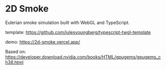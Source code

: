 # 2D Smoke

Eulerian smoke simulation built with WebGL and TypeScript.

template: https://github.com/julesyoungberg/typescript-twgl-template

demo: https://2d-smoke.vercel.app/

Based on:
https://developer.download.nvidia.com/books/HTML/gpugems/gpugems_ch38.html
